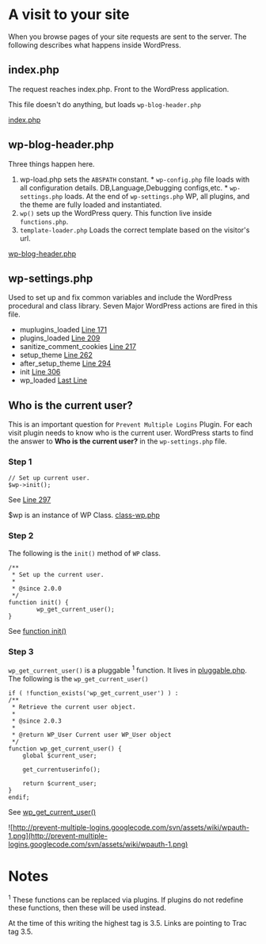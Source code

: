 # A visit to your site #

When you browse pages of your site requests are sent to the server. The following describes what happens inside WordPress.

## index.php ##

The request reaches index.php. Front to the WordPress application.

This file doesn't do anything, but loads `wp-blog-header.php`

[index.php](http://core.trac.wordpress.org/browser/tags/3.5/index.php)

## wp-blog-header.php ##

Three things happen here.

  1. wp-load.php sets the `ABSPATH` constant.
    * `wp-config.php` file loads with all configuration details. DB,Language,Debugging configs,etc.
    * `wp-settings.php` loads. At the end of `wp-settings.php` WP, all plugins, and the theme are fully loaded and instantiated.
  1. `wp()` sets up the WordPress query. This function live inside `functions.php`.
  1. `template-loader.php` Loads the correct template based on the visitor's url.

[wp-blog-header.php](http://core.trac.wordpress.org/browser/tags/3.5/wp-blog-header.php)

## wp-settings.php ##

Used to set up and fix common variables and include the WordPress procedural and class library. Seven Major WordPress
actions are fired in this file.

  * muplugins\_loaded [Line 171](http://core.trac.wordpress.org/browser/tags/3.5/wp-settings.php#L171)
  * plugins\_loaded [Line 209](http://core.trac.wordpress.org/browser/tags/3.5/wp-settings.php#L209)
  * sanitize\_comment\_cookies [Line 217](http://core.trac.wordpress.org/browser/tags/3.5/wp-settings.php#L217)
  * setup\_theme [Line 262](http://core.trac.wordpress.org/browser/tags/3.5/wp-settings.php#L262)
  * after\_setup\_theme [Line 294](http://core.trac.wordpress.org/browser/tags/3.5/wp-settings.php#L294)
  * init [Line 306](http://core.trac.wordpress.org/browser/tags/3.5/wp-settings.php#L306)
  * wp\_loaded [Last Line](http://core.trac.wordpress.org/browser/tags/3.5/wp-settings.php#L327)

## Who is the current user? ##

This is an important question for `Prevent Multiple Logins` Plugin. For each visit plugin needs to know who is the
current user. WordPress starts to find the answer to **Who is the current user?** in the `wp-settings.php` file.
### Step 1 ###
```
// Set up current user.
$wp->init();
```
See [Line 297](http://core.trac.wordpress.org/browser/tags/3.5/wp-settings.php#L297)

$wp is an instance of WP Class. [class-wp.php](http://core.trac.wordpress.org/browser/tags/3.5/wp-includes/class-wp.php)

### Step 2 ###

The following is the `init()` method of `WP` class.
```
/**
 * Set up the current user.
 *
 * @since 2.0.0
 */
function init() {
        wp_get_current_user();
}
```
See [function init()](http://core.trac.wordpress.org/browser/tags/3.5/wp-includes/class-wp.php#L455)


### Step 3 ###
`wp_get_current_user()` is a pluggable <sup>1</sup> function. It lives in [pluggable.php](http://core.trac.wordpress.org/browser/tags/3.5/wp-includes/pluggable.php). The following is the `wp_get_current_user()`
```
if ( !function_exists('wp_get_current_user') ) :
/**
 * Retrieve the current user object.
 *
 * @since 2.0.3
 *
 * @return WP_User Current user WP_User object
 */
function wp_get_current_user() {
	global $current_user;

	get_currentuserinfo();

	return $current_user;
}
endif; 
```
See [wp\_get\_current\_user()](http://core.trac.wordpress.org/browser/tags/3.5/wp-includes/pluggable.php#L51)

![http://prevent-multiple-logins.googlecode.com/svn/assets/wiki/wpauth-1.png](http://prevent-multiple-logins.googlecode.com/svn/assets/wiki/wpauth-1.png)

# Notes #

<sup>1</sup> These functions can be replaced via plugins. If plugins do not redefine these functions, then these will be used
instead.

At the time of this writing the highest tag is 3.5. Links are pointing to Trac tag 3.5.